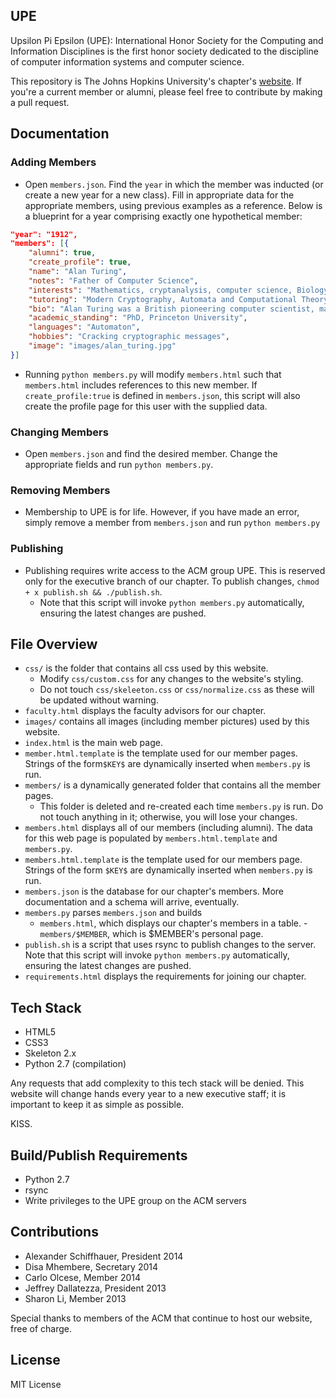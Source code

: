 ## UPE

Upsilon Pi Epsilon (UPE): International Honor Society for the Computing and Information Disciplines is the first honor society dedicated to the discipline of computer information systems and computer science.

This repository is The Johns Hopkins University's chapter's [website](https://acm.jhu.edu/~upe "Upsilon Pi Epsilon").  If you're a current member or alumni, please feel free to contribute by making a pull request.

## Documentation

### Adding Members
* Open `members.json`.  Find the `year` in which the member was inducted (or create a new year for a new class).  Fill in appropriate data for the appropriate members, using previous examples as a reference.  Below is a blueprint for a year comprising exactly one hypothetical member:
```json
"year": "1912",
"members": [{
    "alumni": true,
    "create_profile": true,
    "name": "Alan Turing",
    "notes": "Father of Computer Science",
    "interests": "Mathematics, cryptanalysis, computer science, Biology",
    "tutoring": "Modern Cryptography, Automata and Computational Theory",
    "bio": "Alan Turing was a British pioneering computer scientist, mathematician, logician, cryptanalyst, philosopher, mathematical biologist, and marathon and ultra distance runner. ",
    "academic_standing": "PhD, Princeton University",
    "languages": "Automaton",
    "hobbies": "Cracking cryptographic messages",
    "image": "images/alan_turing.jpg"
}]
```
* Running `python members.py` will modify `members.html` such that `members.html` includes references to this new member.  If `create_profile:true` is defined in `members.json`, this script will also create the profile page for this user with the supplied data.

### Changing Members
* Open `members.json` and find the desired member.  Change the appropriate fields and run `python members.py`.

### Removing Members
* Membership to UPE is for life.  However, if you have made an error, simply remove a member from `members.json` and run `python members.py`

### Publishing
* Publishing requires write access to the ACM group UPE.  This is reserved only for the executive branch of our chapter.  To publish changes, `chmod + x publish.sh && ./publish.sh`. 
	- Note that this script will invoke `python members.py` automatically, ensuring the latest changes are pushed.

## File Overview

* `css/` is the folder that contains all css used by this website.
    - Modify `css/custom.css` for any changes to the website's styling.
    - Do not touch `css/skeleeton.css` or `css/normalize.css` as these will be updated without warning.
* `faculty.html` displays the faculty advisors for our chapter.
* `images/` contains all images (including member pictures) used by this website.
* `index.html` is the main web page.
* `member.html.template` is the template used for our member pages.  Strings of the form`$KEY$` are dynamically inserted when `members.py` is run.
* `members/` is a dynamically generated folder that contains all the member pages.
	- This folder is deleted and re-created each time `members.py` is run.  Do not touch anything in it; otherwise, you will lose your changes.
* `members.html` displays all of our members (including alumni). The data for this web page is populated by `members.html.template` and `members.py`.
* `members.html.template` is the template used for our members page.  Strings of the form `$KEY$` are dynamically inserted when `members.py` is run.
* `members.json` is the database for our chapter's members. More documentation and a schema will arrive, eventually.
* `members.py` parses `members.json` and builds
	- `members.html`, which displays our chapter's members in a table.
	-`members/$MEMBER`, which is $MEMBER's personal page.
* `publish.sh` is a script that uses rsync to publish changes to the server.  Note that this script will invoke `python members.py` automatically, ensuring the latest changes are pushed.
* `requirements.html` displays the requirements for joining our chapter.

## Tech Stack

* HTML5
* CSS3
* Skeleton 2.x
* Python 2.7 (compilation)

Any requests that add complexity to this tech stack will be denied. This website will change hands every year to a new executive staff; it is important to keep it as simple as possible.

KISS.

## Build/Publish Requirements
* Python 2.7
* rsync
* Write privileges to the UPE group on the ACM servers

## Contributions

* Alexander Schiffhauer, President 2014
* Disa Mhembere, Secretary 2014
* Carlo Olcese, Member 2014
* Jeffrey Dallatezza, President 2013
* Sharon Li, Member 2013

Special thanks to members of the ACM that continue to host our website, free of charge.

## License

MIT License